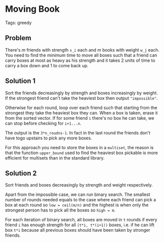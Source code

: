 # Moving Book

Tags: greedy

## Problem
There's $m$ friends with strength `s_i` each and $m$ books with weight `w_j` each. You need to find the minimum time to move all boxes such that a friend can carry boxes at most as heavy as his strength and it takes 2 units of time to carry a box down and 1 to come back up.

## Solution 1

Sort the friends decreasingly by strength and boxes increasingly by weight.
If the strongest friend can't take the heaviest box then output `"impossible"`.

Otherwise for each round, loop over each friend such that starting from the strongest they take the heaviest box they can. When a box is taken, erase it from the sorted vector. If for some friend `i` there's no box he can take, we can stop before checking for `i+1...n`.

The output is the `3*n_roudns-1`. In fact in the last round the friends don't have togo upstairs to pick any more boxes.

For this approach you need to store the boxes in a `multiset`, the reason is that the function `upper_bound` used to find the heaviest box pickable is more efficient for multisets than in the standard library.

## Solution 2
Sort friends and boxes decreasingly by strength and weight respectively.

Apart from the impossible case, we can run binary search. The smallest number of rounds needed equals to the case where each friend can pick a box at each round so `low = ceil(m/n)` and the highest is when only the strongest person has to pick all the boxes so `high = m`.

For each iteration of binary search, all boxes are moved in `t` rounds if every friend `i` has enough strength for all `[t*i, t*(i+1))` boxes, i.e. if he can lift box `t*i` because all previous boxes should have been taken by stronger friends.